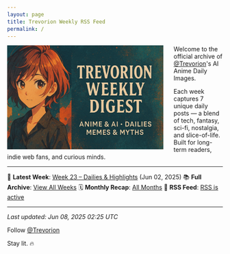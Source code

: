 ```yaml
---
layout: page
title: Trevorion Weekly RSS Feed
permalink: /
---
```

<img src="/assets/Banner.png" alt="Trevorion Weekly Digest Banner" style="width: 365px; height: auto; float: left; margin-right: 24px;" />

Welcome to the official archive of [@Trevorion](https://x.com/Trevorion)'s AI Anime Daily Images.

Each week captures 7 unique daily posts — a blend of tech, fantasy, sci-fi, nostalgia, and slice-of-life.  
Built for long-term readers, indie web fans, and curious minds.

---

📅 **Latest Week**: [Week 23 – Dailies & Highlights](/2025/06/02/week-23.html) (Jun 02, 2025) 
📚 **Full Archive**: [View All Weeks](/archive/) 
🗓️ **Monthly Recap**: [All Months](/monthly/) 
📰 **RSS Feed**: [RSS is active](/feed.xml) 

---



_Last updated: Jun 08, 2025 02:25 UTC_


Follow [@Trevorion](https://x.com/Trevorion)  

Stay lit. 🔥

